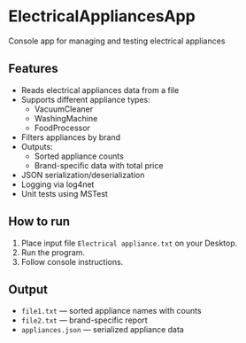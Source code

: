 # ElectricalAppliancesApp
Console app for managing and testing electrical appliances

## Features

- Reads electrical appliances data from a file
- Supports different appliance types:
  - VacuumCleaner
  - WashingMachine
  - FoodProcessor
- Filters appliances by brand
- Outputs:
  - Sorted appliance counts
  - Brand-specific data with total price
- JSON serialization/deserialization
- Logging via log4net
- Unit tests using MSTest

## How to run

1. Place input file `Electrical appliance.txt` on your Desktop.
2. Run the program.
3. Follow console instructions.

## Output

- `file1.txt` — sorted appliance names with counts
- `file2.txt` — brand-specific report
- `appliances.json` — serialized appliance data
